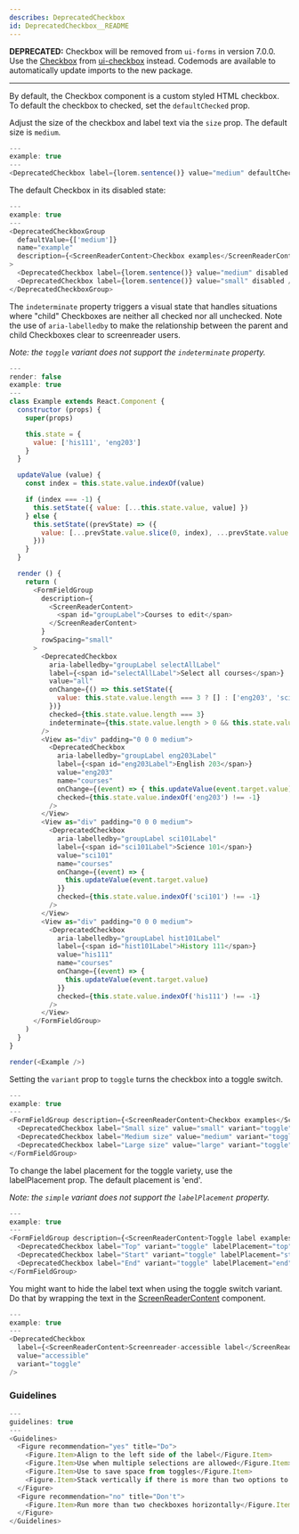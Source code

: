 ```yaml
---
describes: DeprecatedCheckbox
id: DeprecatedCheckbox__README
---
```


**DEPRECATED:** Checkbox will be removed from `ui-forms` in version 7.0.0. Use the [Checkbox](#Checkbox) from [ui-checkbox](#ui-checkbox) instead. Codemods are available to automatically update imports to the new package.
***

By default, the Checkbox component is a custom styled HTML checkbox. To default the checkbox to checked,
set the `defaultChecked` prop.

Adjust the size of the checkbox and label text via the `size` prop. The default size is
`medium`.

```js
---
example: true
---
<DeprecatedCheckbox label={lorem.sentence()} value="medium" defaultChecked />
```

The default Checkbox in its disabled state:

```js
---
example: true
---
<DeprecatedCheckboxGroup
  defaultValue={['medium']}
  name="example"
  description={<ScreenReaderContent>Checkbox examples</ScreenReaderContent>}
>
  <DeprecatedCheckbox label={lorem.sentence()} value="medium" disabled />
  <DeprecatedCheckbox label={lorem.sentence()} value="small" disabled />
</DeprecatedCheckboxGroup>
```

The `indeterminate` property triggers a visual state that handles
situations where "child" Checkboxes are neither all checked nor all
unchecked. Note the use of `aria-labelledby` to make the relationship
between the parent and child Checkboxes clear to screenreader users.

*Note: the `toggle` variant does not support the `indeterminate`
property.*

```js
---
render: false
example: true
---
class Example extends React.Component {
  constructor (props) {
    super(props)

    this.state = {
      value: ['his111', 'eng203']
    }
  }

  updateValue (value) {
    const index = this.state.value.indexOf(value)

    if (index === -1) {
      this.setState({ value: [...this.state.value, value] })
    } else {
      this.setState((prevState) => ({
        value: [...prevState.value.slice(0, index), ...prevState.value.slice(index + 1)]
      }))
    }
  }

  render () {
    return (
      <FormFieldGroup
        description={
          <ScreenReaderContent>
            <span id="groupLabel">Courses to edit</span>
          </ScreenReaderContent>
        }
        rowSpacing="small"
      >
        <DeprecatedCheckbox
          aria-labelledby="groupLabel selectAllLabel"
          label={<span id="selectAllLabel">Select all courses</span>}
          value="all"
          onChange={() => this.setState({
            value: this.state.value.length === 3 ? [] : ['eng203', 'sci101', 'his111']
          })}
          checked={this.state.value.length === 3}
          indeterminate={this.state.value.length > 0 && this.state.value.length < 3}
        />
        <View as="div" padding="0 0 0 medium">
          <DeprecatedCheckbox
            aria-labelledby="groupLabel eng203Label"
            label={<span id="eng203Label">English 203</span>}
            value="eng203"
            name="courses"
            onChange={(event) => { this.updateValue(event.target.value) }}
            checked={this.state.value.indexOf('eng203') !== -1}
          />
        </View>
        <View as="div" padding="0 0 0 medium">
          <DeprecatedCheckbox
            aria-labelledby="groupLabel sci101Label"
            label={<span id="sci101Label">Science 101</span>}
            value="sci101"
            name="courses"
            onChange={(event) => {
              this.updateValue(event.target.value)
            }}
            checked={this.state.value.indexOf('sci101') !== -1}
          />
        </View>
        <View as="div" padding="0 0 0 medium">
          <DeprecatedCheckbox
            aria-labelledby="groupLabel hist101Label"
            label={<span id="hist101Label">History 111</span>}
            value="his111"
            name="courses"
            onChange={(event) => {
              this.updateValue(event.target.value)
            }}
            checked={this.state.value.indexOf('his111') !== -1}
          />
        </View>
      </FormFieldGroup>
    )
  }
}

render(<Example />)
```

Setting the `variant` prop to `toggle` turns the checkbox into a toggle switch.

```js
---
example: true
---
<FormFieldGroup description={<ScreenReaderContent>Checkbox examples</ScreenReaderContent>}>
  <DeprecatedCheckbox label="Small size" value="small" variant="toggle" size="small" defaultChecked />
  <DeprecatedCheckbox label="Medium size" value="medium" variant="toggle" />
  <DeprecatedCheckbox label="Large size" value="large" variant="toggle" size="large" defaultChecked />
</FormFieldGroup>
```

To change the label placement for the toggle variety, use the labelPlacement prop.  The default
placement is 'end'.

*Note: the `simple` variant does not support the `labelPlacement`
property.*

```js
---
example: true
---
<FormFieldGroup description={<ScreenReaderContent>Toggle label examples</ScreenReaderContent>}>
  <DeprecatedCheckbox label="Top" variant="toggle" labelPlacement="top" defaultChecked />
  <DeprecatedCheckbox label="Start" variant="toggle" labelPlacement="start" />
  <DeprecatedCheckbox label="End" variant="toggle" labelPlacement="end" defaultChecked />
</FormFieldGroup>
```

You might want to hide the label text when using the toggle switch variant. Do that by wrapping
the text in the [ScreenReaderContent](#ScreenReaderContent) component.

```js
---
example: true
---
<DeprecatedCheckbox
  label={<ScreenReaderContent>Screenreader-accessible label</ScreenReaderContent>}
  value="accessible"
  variant="toggle"
/>
```
### Guidelines

```js
---
guidelines: true
---
<Guidelines>
  <Figure recommendation="yes" title="Do">
    <Figure.Item>Align to the left side of the label</Figure.Item>
    <Figure.Item>Use when multiple selections are allowed</Figure.Item>
    <Figure.Item>Use to save space from toggles</Figure.Item>
    <Figure.Item>Stack vertically if there is more than two options to select</Figure.Item>
  </Figure>
  <Figure recommendation="no" title="Don't">
    <Figure.Item>Run more than two checkboxes horizontally</Figure.Item>
  </Figure>
</Guidelines>
```
